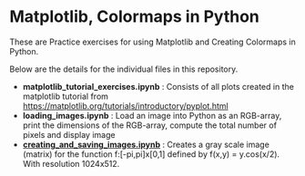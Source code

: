 # Matplotlib, Colormaps in Python

These are Practice exercises for using Matplotlib and Creating Colormaps in Python. 

Below are the details for the individual files in this repository.

* **matplotlib_tutorial_exercises.ipynb** : Consists of all plots created in the matplotlib tutorial from https://matplotlib.org/tutorials/introductory/pyplot.html
* **loading_images.ipynb** : Load an image into Python as an RGB-array, print the dimensions of the RGB-array, compute the total number of pixels and display image
* **[creating_and_saving_images.ipynb](https://github.com/foo-bar-omastar/matplotlib-and-colormaps/blob/master/creating_and_saving_images.ipynb)** : Creates a gray scale image (matrix) for the function f:[-pi,pi]x[0,1] defined by f(x,y) = y.cos(x/2). With resolution 1024x512.
